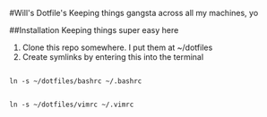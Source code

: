 #Will's Dotfile's
Keeping things gangsta across all my machines, yo

##Installation
Keeping things super easy here

1. Clone this repo somewhere. I put them at ~/dotfiles
2. Create symlinks by entering this into the terminal

<code>
ln -s ~/dotfiles/bashrc ~/.bashrc

ln -s ~/dotfiles/vimrc ~/.vimrc
</code>
